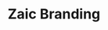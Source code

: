 ---
layout: post
type: post
title: Zaic Branding
description: "Desenvolvimento do site Zaic Branding utilizando WordPress e Vue.js."
tags: ['Front-end', 'WordPress', 'Vue']
type: single
live: "https://zaic.com.br/"
permalink: /portfolio/:title/
---